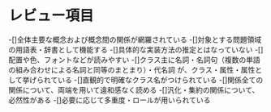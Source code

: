 # レビュー項目
-[]全体主要な概念および概念間の関係が網羅されている
-[]対象とする問題領域の用語表・辞書として機能する
-[]具体的な実装方法の推定とはなっていない
-[]配置や色、フォントなどが読みやすい
-[]クラス主に名詞・名詞句（複数の単語の組み合わせによる名詞と同等のまとまり）・代名詞 が、クラス・属性・属性として挙げられている
-[]直観的で明確なクラス名がつけられている
-[]関係全ての関係について、両端を用いて違和感なく読める
-[]汎化・集約の関係について、必然性がある
-[]必要に応じて多重度・ロールが用いられている
